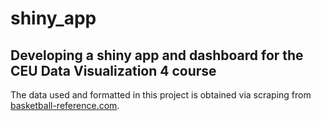# shiny_app
## Developing a shiny app and dashboard for the CEU Data Visualization 4 course

The data used and formatted in this project is obtained via scraping from [basketball-reference.com](basketball-reference.com). 